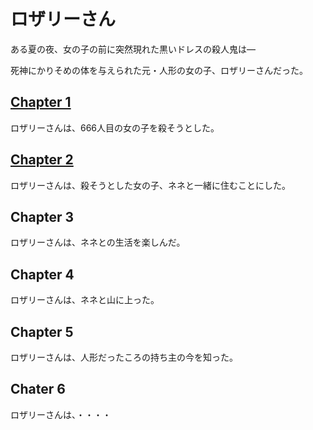 # ロザリーさん

ある夏の夜、女の子の前に突然現れた黒いドレスの殺人鬼は―

死神にかりそめの体を与えられた元・人形の女の子、ロザリーさんだった。

## [Chapter 1](Chanter1.md)

ロザリーさんは、666人目の女の子を殺そうとした。

## [Chapter 2](Chapter2.md)

ロザリーさんは、殺そうとした女の子、ネネと一緒に住むことにした。

## Chapter 3

ロザリーさんは、ネネとの生活を楽しんだ。

## Chapter 4

ロザリーさんは、ネネと山に上った。

## Chapter 5

ロザリーさんは、人形だったころの持ち主の今を知った。

## Chater 6

ロザリーさんは、・・・・
